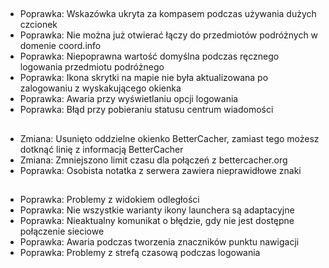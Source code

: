 ##
- Poprawka: Wskazówka ukryta za kompasem podczas używania dużych czcionek
- Poprawka: Nie można już otwierać łączy do przedmiotów podróżnych w domenie coord.info
- Poprawka: Niepoprawna wartość domyślna podczas ręcznego logowania przedmiotu podróżnego
- Poprawka: Ikona skrytki na mapie nie była aktualizowana po zalogowaniu z wyskakującego okienka
- Poprawka: Awaria przy wyświetlaniu opcji logowania
- Poprawka: Błąd przy pobieraniu statusu centrum wiadomości

##
- Zmiana: Usunięto oddzielne okienko BetterCacher, zamiast tego możesz dotknąć linię z informacją BetterCacher
- Zmiana: Zmniejszono limit czasu dla połączeń z bettercacher.org
- Poprawka: Osobista notatka z serwera zawiera nieprawidłowe znaki

##
- Poprawka: Problemy z widokiem odległości
- Poprawka: Nie wszystkie warianty ikony launchera są adaptacyjne
- Poprawka: Nieaktualny komunikat o błędzie, gdy nie jest dostępne połączenie sieciowe
- Poprawka: Awaria podczas tworzenia znaczników punktu nawigacji
- Poprawka: Problemy z strefą czasową podczas logowania
